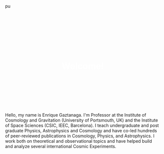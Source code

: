 pu<div style="background-image: url('/assets/img/bh_spacetime.png'); background-size: cover; background-position: center; padding: 100px; text-align: center; position: relative;">
   <br> <h1 style="color: white;">Welcome!</h1>
</div>

<p>Hello, my name is Enrique Gaztanaga. I'm Professor at the Institute of Cosmology and Gravitation (University of Portsmouth, UK) and the Institute of Space Sciences (CSIC, IEEC, Barcelona). I teach undergraduate and post graduate Physics, Astrophysics and Cosmology and have co-led hundreds of peer-reviewed publications in Cosmology, Physics, and Astrophysics. I work both on theoretical and observational topics and have helped build and analyze several international Cosmic Experiments. 
  
</p>
